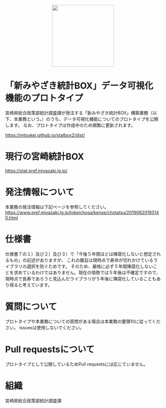 <p align="center"">
<a href="https://tokeichosa.github.io/statbox2/dist/" target="_blank">
  <img src="https://github.com/mtoukei/statbox2/blob/master/img/tokeibox.JPG" width=200>
</a>
</p>

# 「新みやざき統計BOX」データ可視化機能のプロトタイプ
宮崎県総合政策部統計調査課が発注する「新みやざき統計BOX」構築業務（以下、本業務という。）のうち、データ可視化機能についてのプロトタイプを公開します。
なお、プロトタイプは作成中のため頻繁に更新されます。

https://mtoukei.github.io/statbox2/dist/

# 現行の宮崎統計BOX
https://stat.pref.miyazaki.lg.jp/

# 発注情報について
本業務の発注情報は下記ページを参照してください。
https://www.pref.miyazaki.lg.jp/tokeichosa/kense/chotatsu/20190620193140.html

# 仕様書
仕様書７の１）及び２）及び３）で「今後５年間ほどは陳腐化しないと想定されるもの」の記述がありますが、
これの趣旨は現時点で寿命が切れかけているライブラリの選択を防ぐためです。
そのため、厳格に必ず５年間陳腐化しないことを求めているわけではありません。現在の情勢では５年後は不確定ですので、
現時点で長寿であろうと見込んだライブラリが５年後に陳腐化していることもあり得ると考えています。

# 質問について
プロトタイプや本業務についての質問がある場合は本業務の要領10に従ってください。
issuesは使用しないでください。

# Pull requestsについて
プロトタイプとして公開しているためPull requestsには応じていません。

# 組織
宮崎県総合政策部統計調査課
